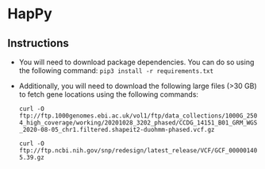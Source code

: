 # HapPy

## Instructions
* You will need to download package dependencies. You can do so using the following command:
`pip3 install -r requirements.txt`

* Additionally, you will need to download the following large files (>30 GB) to fetch gene locations using the following commands:

     `curl -O ftp://ftp.1000genomes.ebi.ac.uk/vol1/ftp/data_collections/1000G_2504_high_coverage/working/20201028_3202_phased/CCDG_14151_B01_GRM_WGS_2020-08-05_chr1.filtered.shapeit2-duohmm-phased.vcf.gz`

     `curl -O ftp://ftp.ncbi.nih.gov/snp/redesign/latest_release/VCF/GCF_000001405.39.gz`
